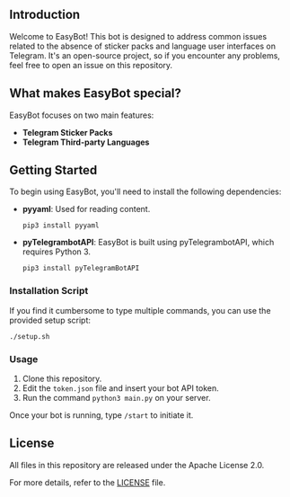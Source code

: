 ## Introduction

Welcome to EasyBot! This bot is designed to address common issues related to the absence of sticker packs and language user interfaces on Telegram. It's an open-source project, so if you encounter any problems, feel free to open an issue on this repository.

## What makes EasyBot special?

EasyBot focuses on two main features:

- **Telegram Sticker Packs**
- **Telegram Third-party Languages**

## Getting Started

To begin using EasyBot, you'll need to install the following dependencies:

- **pyyaml**: Used for reading content.
  
  ```shell
  pip3 install pyyaml
  ```

- **pyTelegrambotAPI**: EasyBot is built using pyTelegrambotAPI, which requires Python 3.
  
  ```shell
  pip3 install pyTelegramBotAPI
  ```

### Installation Script

If you find it cumbersome to type multiple commands, you can use the provided setup script:

```shell
./setup.sh
```

### Usage

1. Clone this repository.
2. Edit the `token.json` file and insert your bot API token.
3. Run the command `python3 main.py` on your server.

Once your bot is running, type `/start` to initiate it.

## License

All files in this repository are released under the Apache License 2.0.

For more details, refer to the [LICENSE](./LICENSE) file.
